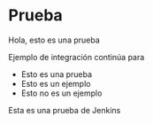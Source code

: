 # Prueba

Hola, esto es una prueba

Ejemplo de integración continúa para

* Esto es una prueba
* Esto es un ejemplo
* Esto no es un ejemplo

Esta es una prueba de Jenkins
